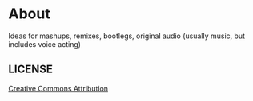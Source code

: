 # About
Ideas for mashups, remixes, bootlegs, original audio (usually music, but includes voice acting)

## LICENSE
[Creative Commons Attribution](https://creativecommons.org/licenses/by/4.0)
